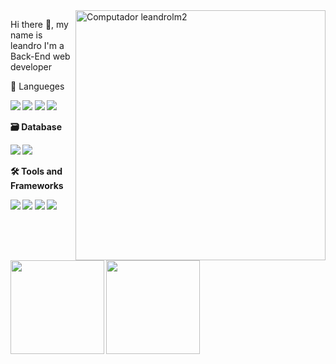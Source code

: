 <img src="https://camo.githubusercontent.com/4c8d92806e3c2322a2c390ffa0019c1d6f78a4d82108aa6946863ae362a763c8/68747470733a2f2f69322e77702e636f6d2f616c6c68746163636573732e696e666f2f77702d636f6e74656e742f75706c6f6164732f323031382f30332f70726f6772616d6d696e672e6769663f6669743d313238312532433731362673736c3d31" min-width="400px" max-width="400px" width="400px" align="right" alt="Computador leandrolm2">

<p align="left"> 
Hi there 👋, my name is leandro
I'm a Back-End web developer
</p>

<p align="left">
  🦄 Langueges <strong>
</p>
  
<p align="left">
  <a href="#" alt="Javascript">
  <img src="https://img.shields.io/badge/JavaScript-323330?style=for-the-badge&logo=javascript&logoColor=F7DF1E" /></a>

  <a href="#" alt="Typescript">
  <img src="https://img.shields.io/badge/TypeScript-007ACC?style=for-the-badge&logo=typescript&logoColor=white" /></a>

  <a href="#" alt="Html5">
  <img src="https://img.shields.io/badge/HTML-239120?style=for-the-badge&logo=html5&logoColor=white"/></a>

  <a href="#" alt="CSS">
  <img src="https://img.shields.io/badge/CSS3-1572B6?style=for-the-badge&logo=css3&logoColor=white"/></a>
</p>

<p align="left">
  🗃 Database
</p>

<p align="left">
  <a href="#" alt="Postgress">
  <img src="https://img.shields.io/badge/PostgreSQL-316192?style=for-the-badge&logo=postgresql&logoColor=white" /></a>

  <a href="#" alt="Mysql">
  <img src="https://img.shields.io/badge/MySQL-00000F?style=for-the-badge&logo=mysql&logoColor=white" /></a>
</p>

<p align="left">
 🛠 Tools and Frameworks
</p>

<p align="left">
  <a href="#" alt="VisualStudio">
  <img src="https://img.shields.io/badge/-VisualStudio-0e76a8?style=flat-square&logo=VisualStudio&logoColor=white&link" /></a>

  <a href="#" alt="Adonis">
  <img src="https://img.shields.io/badge/-AdonisJS-black?style=flat-square&logo=AdonisJS&logoColor=white&link" /></a>
  
  <a href="#" alt="Express">
  <img src="https://img.shields.io/badge/-Express-black?style=flat-square&labelColor=black&logo=express&logoColor=gray" /></a>
  
  <a href="#" alt="Git">
  <img src="https://img.shields.io/badge/-Git-orange?style=flat-square&labelColor=orange&logo=git&logoColor=gray" /></a>
</p>

<div>
  <img height="150em" src="https://github-readme-stats.vercel.app/api?username=leandrolm2&show_icons=true&theme=radical"/>
  <img height="150em" src="https://github-readme-stats.vercel.app/api/top-langs/?username=leandrolm2&layout=compact&langs_count=7&theme=radical"/>
</div>
